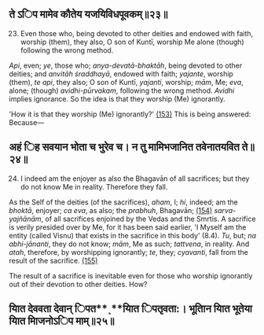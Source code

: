 ## ते ऽिप मामेव कौतेय यजयिविधपूवकम्॥२३॥

23. Even those who, being devoted to other deities and endowed with faith, worship (them), they also, O son of Kuntī, worship Me alone (though) following the wrong method.

*Api*, even; *ye*, those who; *anya-devatā-bhaktāh*, being devoted to other deities; and *anvitāh śraddhayā*, endowed with faith; *yajante*, worship (them), *te api*, they also; O son of Kuntī, *yajanti*, worship; *mām*, Me; *eva*, alone; (though) *avidhi-pūrvakam*, following the wrong method. *Avidhi* implies ignorance. So the idea is that they worship (Me) ignorantly.

'How it is that they worship (Me) ignorantly?' [\(153\)](#page--1-0) This is being answered: Because—

## अहं िह सवयान भोता च भुरेव च। न तु मामिभजानित तवेनातयवित ते॥२४॥

24. I indeed am the enjoyer as also the Bhagavān of all sacrifices; but they do not know Me in reality. Therefore they fall.

As the Self of the deities (of the sacrifices), *aham*, I; *hi*, indeed; am the *bhoktā*, enjoyer; *ca eva*, as also; the *prabhuh*, Bhagavān; [\(154\)](#page--1-1) *sarva-yajñānām*, of all sacrifices enjoined by the Vedas and the Smrtis. A sacrifice is verily presided over by Me, for it has been said earlier, 'I Myself am the entity (called Visnu) that exists in the sacrifice in this body' (8.4). *Tu*, but; *na abhi-jānanti*, they do not know; *mām*, Me as such; *tattvena*, in reality. And *atah*, therefore, by worshipping ignorantly; *te*, they; *cyavanti*, fall from the result of the sacrifice. [\(155\)](#page--1-2)

The result of a sacrifice is inevitable even for those who worship ignorantly out of their devotion to other deities. How?

## याित देववता देवान् िपत**¸**याित िपतृवता:। भूतािन याित भूतेया याित मािजनोऽिप माम्॥२५॥